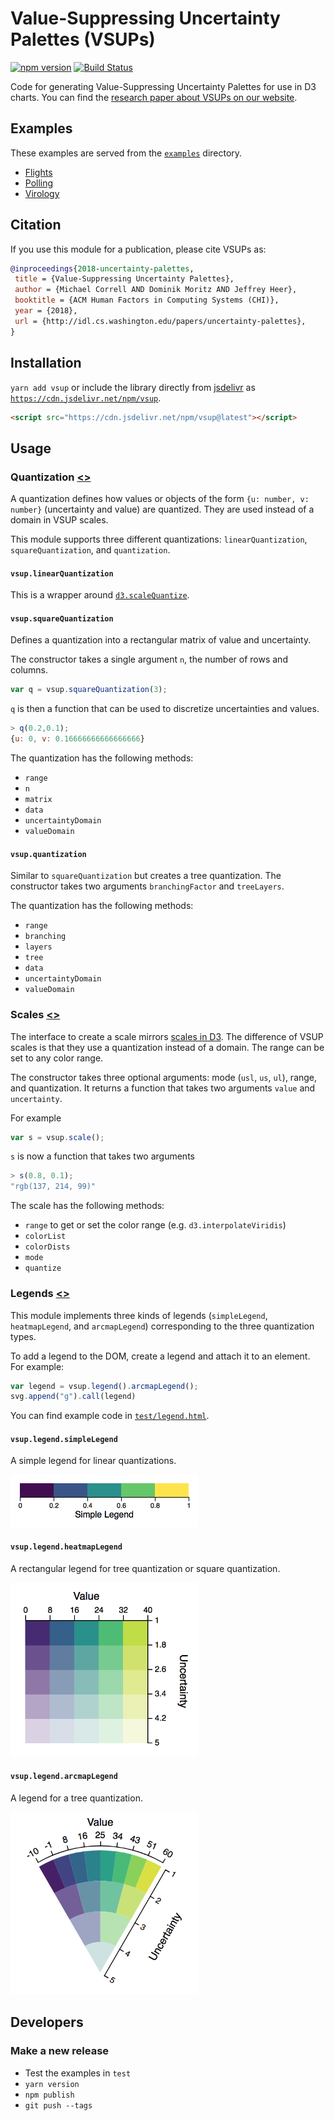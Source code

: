# Value-Suppressing Uncertainty Palettes (VSUPs)

[![npm version](https://img.shields.io/npm/v/vsup.svg)](https://www.npmjs.com/package/vsup)
[![Build Status](https://travis-ci.org/uwdata/vsup.svg?branch=master)](https://travis-ci.org/uwdata/vsup)

Code for generating Value-Suppressing Uncertainty Palettes for use in D3 charts. You can find the [research paper about VSUPs on our website](http://idl.cs.washington.edu/papers/uncertainty-palettes).

## Examples

These examples are served from the [`examples`](https://github.com/uwdata/vsup/tree/master/examples) directory.

* [Flights](https://uwdata.github.io/vsup/examples/flights.html)
* [Polling](https://uwdata.github.io/vsup/examples/polling.html)
* [Virology](https://uwdata.github.io/vsup/examples/virology.html)

## Citation

If you use this module for a publication, please cite VSUPs as:

```bib
@inproceedings{2018-uncertainty-palettes,
 title = {Value-Suppressing Uncertainty Palettes},
 author = {Michael Correll AND Dominik Moritz AND Jeffrey Heer},
 booktitle = {ACM Human Factors in Computing Systems (CHI)},
 year = {2018},
 url = {http://idl.cs.washington.edu/papers/uncertainty-palettes},
}
```

## Installation

`yarn add vsup` or include the library directly from [jsdelivr](https://www.jsdelivr.com/package/npm/vsup) as [`https://cdn.jsdelivr.net/npm/vsup`](https://cdn.jsdelivr.net/npm/vsup).

```html
<script src="https://cdn.jsdelivr.net/npm/vsup@latest"></script>
```

## Usage

### Quantization [<>](https://github.com/uwdata/vsup/blob/master/src/quantization.js)

A quantization defines how values or objects of the form `{u: number, v: number}` (uncertainty and value) are quantized. They are used instead of a domain in VSUP scales.

This module supports three different quantizations: `linearQuantization`, `squareQuantization`, and `quantization`. 

#### `vsup.linearQuantization`

This is a wrapper around [`d3.scaleQuantize`](https://github.com/d3/d3-scale#quantize-scales). 

#### `vsup.squareQuantization`

Defines a quantization into a rectangular matrix of value and uncertainty.

The constructor takes a single argument `n`, the number of rows and columns.

```js
var q = vsup.squareQuantization(3);
```

`q` is then a function that can be used to discretize uncertainties and values. 

```js
> q(0.2,0.1);
{u: 0, v: 0.16666666666666666}
```

The quantization has the following methods:

* `range`
* `n`
* `matrix`
* `data`
* `uncertaintyDomain`
* `valueDomain`

#### `vsup.quantization`

Similar to `squareQuantization` but creates a tree quantization. The constructor takes two arguments `branchingFactor` and `treeLayers`. 

The quantization has the following methods:

* `range`
* `branching`
* `layers`
* `tree`
* `data`
* `uncertaintyDomain`
* `valueDomain`

### Scales [<>](https://github.com/uwdata/vsup/blob/master/src/scale.js)

The interface to create a scale mirrors [scales in D3](https://github.com/d3/d3-scale). The difference of VSUP scales is that they use a quantization instead of a domain. The range can be set to any color range.

The constructor takes three optional arguments: mode (`usl`, `us`, `ul`), range, and quantization. It returns a function that takes two arguments `value` and `uncertainty`.

For example

```js
var s = vsup.scale();
```

`s` is now a function that takes two arguments

```js
> s(0.8, 0.1);
"rgb(137, 214, 99)"
```

The scale has the following methods:

* `range` to get or set the color range (e.g. `d3.interpolateViridis`)
* `colorList`
* `colorDists`
* `mode`
* `quantize`

### Legends [<>](https://github.com/uwdata/vsup/blob/master/src/legend.js)

This module implements three kinds of legends (`simpleLegend`, `heatmapLegend`, and `arcmapLegend`) corresponding to the three quantization types.

To add a legend to the DOM, create a legend and attach it to an element. For example:

```js
var legend = vsup.legend().arcmapLegend();
svg.append("g").call(legend)
```

You can find example code in [`test/legend.html`](https://github.com/uwdata/vsup/blob/master/test/legend.html).

#### `vsup.legend.simpleLegend`

A simple legend for linear quantizations.

<p><img src="screenshots/legend_simple.png" width="300px"/></p>

#### `vsup.legend.heatmapLegend`

A rectangular legend for tree quantization or square quantization.

<p><img src="screenshots/legend_heat.png" width="300px"/></p>

#### `vsup.legend.arcmapLegend`

A legend for a tree quantization.

<p><img src="screenshots/legend_arc.png" width="300px"/></p>


## Developers

### Make a new release

* Test the examples in `test`
* `yarn version`
* `npm publish`
* `git push --tags`
